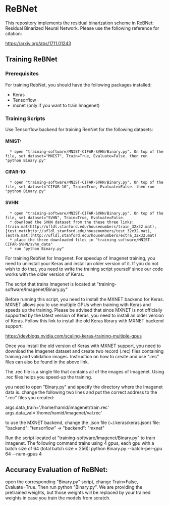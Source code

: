 # ReBNet
This repository implements the residual binarization scheme in ReBNet: Residual Binarized Neural Network. Please use the following reference for citation:

https://arxiv.org/abs/1711.01243

## Training ReBNet
### Prerequisites
For training RebNet, you should have the following packages installed:
  * Keras
  * Tensorflow
  * mxnet (only if you want to train Imagenet)
### Training Scripts
Use Tensorflow backend for training RenNet for the following datasets:
  #### MNIST:
      * open "training-software/MNIST-CIFAR-SVHN/Binary.py". On top of the file, set dataset="MNIST", Train=True, Evaluate=False. then run "python Binary.py"
  #### CIFAR-10:
      * open "training-software/MNIST-CIFAR-SVHN/Binary.py". On top of the file, set dataset="CIFAR-10", Train=True, Evaluate=False. then run "python Binary.py"
  #### SVHN:
      * open "training-software/MNIST-CIFAR-SVHN/Binary.py". On top of the file, set dataset="SVHN", Train=True, Evaluate=False.
      * download the SVHN dataset from the these three links: [train.mat(http://ufldl.stanford.edu/housenumbers/train_32x32.mat), [test.mat(http://ufldl.stanford.edu/housenumbers/test_32x32.mat), [extra.mat](http://ufldl.stanford.edu/housenumbers/extra_32x32.mat)
      * place the three downloaded files in "training-software/MNIST-CIFAR-SVHN/svhn_data"
      * run "python Binary.py"

For training RebNet for Imagenet:
  For speedup of Imagenet training, you need to uninstall your Keras and install an older version of it.
  If you do not wish to do that, you need to write the training script yourself since our code works with the older version of Keras.

  The script that trains Imagenet is located at "training-software/Imagenet/Binary.py"

  Before running this script, you need to install the MXNET backend for Keras. MXNET allows you to use multiple GPUs when training with Keras and speeds up the training. Please be advised that
  since MXNET is not officially supported by the latest version of Keras, you need to install an older version of Keras. Follow this link to install the old Keras library with MXNET backend support:

  https://devblogs.nvidia.com/scaling-keras-training-multiple-gpus

  Once you install the old version of Keras with MXNET support, you need to download the Imagenet dataset and create two record (.rec) files containing training and validation images.
  Instruction on how to create and use ".rec" files can also be found in the above link.

  The .rec file is a single file that contains all of the images of Imagenet. Using .rec files helps you speed-up the training.

  you need to open "Binary.py" and specify the directory where the Imagenet data is. change the following two lines and put the correct address to the ".rec" files you created:

  args.data_train='/home/hamid/imagenet/train.rec'
  args.data_val='/home/hamid/imagenet/val.rec'

  to use the MXNET backend, change the .json file (~/.keras/keras.json) file: "backend": "tensorflow" -> "backend": "mxnet"

  Run the script located at "training-software/Imagenet/Binary.py" to train Imagenet. The following command trains using 4 gpus, each gpu with a batch size of 64  (total batch size = 256):
    python Binary.py --batch-per-gpu 64 --num-gpus 4

## Accuracy Evaluation of ReBNet:
  open the corresponding "Binary.py" script, change Train=False, Evaluate=True. Then run python "Binary.py".
  We are providing the pretrained weights, but those weights will be replaced by your trained weights in case you train the models from scratch.



